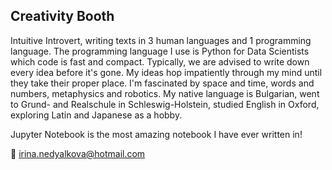 ## Creativity Booth
Intuitive Introvert, writing texts in 3 human languages and 1 programming language. The programming language I use is Python for Data Scientists which code is fast and compact. Typically, we are advised to write down every idea before it's gone. My ideas hop impatiently through my mind until they take their proper place. I'm fascinated by space and time, words and numbers, metaphysics and robotics. My native language is Bulgarian, went to Grund- and Realschule in Schleswig-Holstein, studied English in Oxford, exploring Latin and Japanese as a hobby.

Jupyter Notebook is the most amazing notebook I have ever written in! 

📨 irina.nedyalkova@hotmail.com
